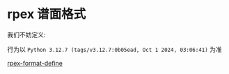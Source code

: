# rpex 谱面格式

我们不妨定义:

行为以 `Python 3.12.7 (tags/v3.12.7:0b05ead, Oct 1 2024, 03:06:41)` 为准

[rpex-format-define](/docs/rpex-define.py)
